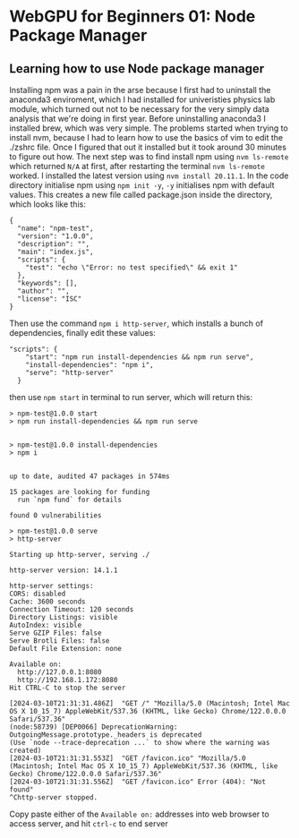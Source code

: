 # WebGPU for Beginners 01: Node Package Manager

## Learning how to use Node package manager

Installing npm was a pain in the arse because I first had to uninstall the anaconda3 enviroment, which I had installed for univeristies physics lab module, which turned out not to be necessary for the very simply data analysis that we're doing in first year. Before uninstalling anaconda3 I installed brew, which was very simple. 
The problems started when trying to install nvm, because I had to learn how to use the basics of vim to edit the ./zshrc file. Once I figured that out it installed but it took around 30 minutes to figure out how. The next step was to find install npm using `nvm ls-remote` which returned `N/A` at first, after restarting the terminal `nvm ls-remote` worked. 
I installed the latest version using `nvm install 20.11.1`. 
In the code directory initialise npm using `npm init -y`, `-y` initialises npm with default values. This creates a new file called package.json inside the directory, which looks like this:
```
{
  "name": "npm-test",
  "version": "1.0.0",
  "description": "",
  "main": "index.js",
  "scripts": {
    "test": "echo \"Error: no test specified\" && exit 1"
  },
  "keywords": [],
  "author": "",
  "license": "ISC"
}
```
Then use the command `npm i http-server`, which installs a bunch of dependencies, finally edit these values:
```
"scripts": {
    "start": "npm run install-dependencies && npm run serve",
    "install-dependencies": "npm i",
    "serve": "http-server"
  }
```
then use `npm start` in terminal to run server, which will return this:
```
> npm-test@1.0.0 start
> npm run install-dependencies && npm run serve


> npm-test@1.0.0 install-dependencies
> npm i


up to date, audited 47 packages in 574ms

15 packages are looking for funding
  run `npm fund` for details

found 0 vulnerabilities

> npm-test@1.0.0 serve
> http-server

Starting up http-server, serving ./

http-server version: 14.1.1

http-server settings: 
CORS: disabled
Cache: 3600 seconds
Connection Timeout: 120 seconds
Directory Listings: visible
AutoIndex: visible
Serve GZIP Files: false
Serve Brotli Files: false
Default File Extension: none

Available on:
  http://127.0.0.1:8080
  http://192.168.1.172:8080
Hit CTRL-C to stop the server

[2024-03-10T21:31:31.486Z]  "GET /" "Mozilla/5.0 (Macintosh; Intel Mac OS X 10_15_7) AppleWebKit/537.36 (KHTML, like Gecko) Chrome/122.0.0.0 Safari/537.36"
(node:58739) [DEP0066] DeprecationWarning: OutgoingMessage.prototype._headers is deprecated
(Use `node --trace-deprecation ...` to show where the warning was created)
[2024-03-10T21:31:31.553Z]  "GET /favicon.ico" "Mozilla/5.0 (Macintosh; Intel Mac OS X 10_15_7) AppleWebKit/537.36 (KHTML, like Gecko) Chrome/122.0.0.0 Safari/537.36"
[2024-03-10T21:31:31.556Z]  "GET /favicon.ico" Error (404): "Not found"
^Chttp-server stopped.
```
Copy paste either of the `Available on:` addresses into web browser to access server, and hit `ctrl-c` to end server